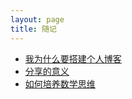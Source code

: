 ```yaml
---
layout: page
title: 随记
---
```


- [我为什么要搭建个人博客](/note/blog)
- [分享的意义](/note/share)
- [如何培养数学思维](/note/math)